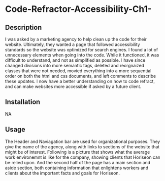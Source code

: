 # Code-Refractor-Accessibility-Ch1-

## Description

I was asked by a marketing agency to help clean up the code for their website. Ultimately, they wanted a page that followed accessibility standards so the website was optimized for search engines. I found a lot of unnecessary elements when going into the code. While it functioned, it was difficult to understand, and not as simplified as possible. I have since changed divisions into more semantic tags, deleted and reorgnaized classes that were not needed, movied everything into a more sequential order on both the html and css documents, and left comments to describe these updates. I now have a better understanding on how to code refract, and can make websites more accessible if asked by a future client.

## Installation

NA

## Usage

The Header and Naviagation bar are used for organizational purposes. They give the name of the agency, along with links to sections of the website that might be of interest. Following is a picture that shows what the average work environemnt is like for the company, showing clients that Horiseon can be relied upon. And the second half of the page has a main section and aside section, both containing information that enlightens workers and clients about the important facts and goals for Horiseon. 
